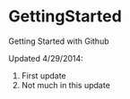 GettingStarted
==============

Getting Started with Github

Updated 4/29/2014:
1. First update
2. Not much in this update

